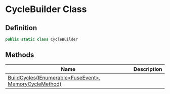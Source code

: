 # CycleBuilder Class
## Definition

```c#
public static class CycleBuilder
```

## Methods

| Name | Description |
| ---- | ----------- |
| [BuildCycles(IEnumerable&lt;FuseEvent&gt;, MemoryCycleMethod)](MrKWatkins.EmulatorTestSuites.Z80.Instruction.Fuse.CycleBuilder.BuildCycles.md) |  |

